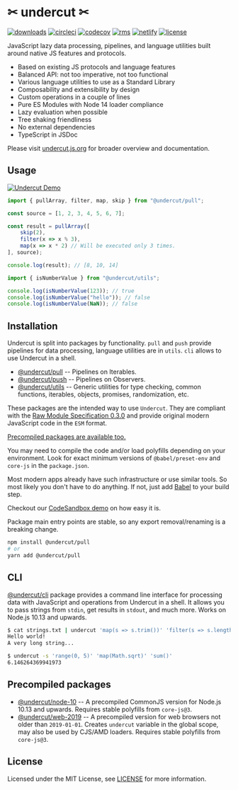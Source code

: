 # ✂ undercut ✂

[![downloads](https://img.shields.io/npm/dm/@undercut/pull)](https://www.npmjs.com/package/@undercut/pull)
[![circleci](https://circleci.com/gh/the-spyke/undercut.svg?style=shield)](https://circleci.com/gh/the-spyke/undercut)
[![codecov](https://codecov.io/gh/the-spyke/undercut/branch/master/graph/badge.svg)](https://codecov.io/gh/the-spyke/undercut)
[![rms](https://img.shields.io/badge/RMS-0.3.0-blue)](https://github.com/the-spyke/rms)
[![netlify](https://api.netlify.com/api/v1/badges/61838e27-0d07-49d4-a295-2d1ab2d91c4d/deploy-status)](https://app.netlify.com/sites/undercut/deploys)
[![license](https://img.shields.io/npm/l/undercut.svg)](https://github.com/the-spyke/undercut/blob/master/LICENSE)

JavaScript lazy data processing, pipelines, and language utilities built around native JS features and protocols.

- Based on existing JS protocols and language features
- Balanced API: not too imperative, not too functional
- Various language utilities to use as a Standard Library
- Composability and extensibility by design
- Custom operations in a couple of lines
- Pure ES Modules with Node 14 loader compliance
- Lazy evaluation when possible
- Tree shaking friendliness
- No external dependencies
- TypeScript in JSDoc

Please visit [undercut.js.org](https://undercut.js.org) for broader overview and documentation.

## Usage

[![Undercut Demo](https://codesandbox.io/static/img/play-codesandbox.svg)](https://codesandbox.io/s/undercut-demo-1up46?fontsize=14&hidenavigation=1&moduleview=1&theme=dark&previewwindow=console)

```js
import { pullArray, filter, map, skip } from "@undercut/pull";

const source = [1, 2, 3, 4, 5, 6, 7];

const result = pullArray([
    skip(2),
    filter(x => x % 3),
    map(x => x * 2) // Will be executed only 3 times.
], source);

console.log(result); // [8, 10, 14]
```

```js
import { isNumberValue } from "@undercut/utils";

console.log(isNumberValue(123)); // true
console.log(isNumberValue("hello")); // false
console.log(isNumberValue(NaN)); // false
```

## Installation

Undercut is split into packages by functionality. `pull` and `push` provide pipelines for data processing, language utilities are in `utils`. `cli` allows to use Undercut in a shell.

- [@undercut/pull](https://www.npmjs.com/package/@undercut/pull) -- Pipelines on Iterables.
- [@undercut/push](https://www.npmjs.com/package/@undercut/push) -- Pipelines on Observers.
- [@undercut/utils](https://www.npmjs.com/package/@undercut/utils) -- Generic utilities for type checking, common functions, iterables, objects, promises, randomization, etc.

These packages are the intended way to use `Undercut`. They are compliant with the [Raw Module Specification 0.3.0](https://github.com/the-spyke/rms) and provide original modern JavaScript code in the `ESM` format.

[Precompiled packages are available too.](#precompiled-packages)

You may need to compile the code and/or load polyfills depending on your environment. Look for exact minimum versions of `@babel/preset-env` and `core-js` in the `package.json`.

Most modern apps already have such infrastructure or use similar tools. So most likely you don't have to do anything. If not, just add [Babel](https://babeljs.io/setup) to your build step.

Checkout our [CodeSandbox demo](https://codesandbox.io/s/undercut-demo-1up46?fontsize=14&hidenavigation=1&moduleview=1&theme=dark&previewwindow=console) on how easy it is.

Package main entry points are stable, so any export removal/renaming is a breaking change.

```sh
npm install @undercut/pull
# or
yarn add @undercut/pull
```

## CLI

[@undercut/cli](https://www.npmjs.com/package/@undercut/cli) package provides a command line interface for processing data with JavaScript and operations from Undercut in a shell. It allows you to pass strings from `stdin`, get results in `stdout`, and much more. Works on Node.js 10.13 and upwards.

```sh
$ cat strings.txt | undercut 'map(s => s.trim())' 'filter(s => s.length > 10)'
Hello world!
A very long string...

$ undercut -s 'range(0, 5)' 'map(Math.sqrt)' 'sum()'
6.146264369941973
```

## Precompiled packages

- [@undercut/node-10](https://www.npmjs.com/package/@undercut/node-10) -- A precompiled CommonJS version for Node.js 10.13 and upwards. Requires stable polyfills from `core-js@3`.
- [@undercut/web-2019](https://www.npmjs.com/package/@undercut/web-2019) -- A precompiled version for web browsers not older than `2019-01-01`. Creates `undercut` variable in the global scope, may also be used by CJS/AMD loaders. Requires stable polyfills from `core-js@3`.

## License

Licensed under the MIT License, see [LICENSE](LICENSE) for more information.
